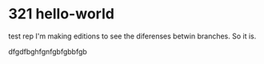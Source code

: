 # 321 hello-world
test rep
I'm making editions to see the diferenses betwin branches. 
So it is.

dfgdfbghfgnfgbfgbbfgb
